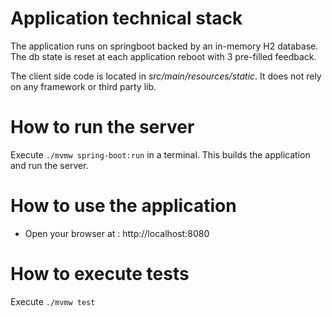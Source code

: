 # Application technical stack

The application runs on springboot backed by an in-memory H2 database. The db state is reset at 
each application reboot with 3 pre-filled feedback.

The client side code is located in *src/main/resources/static*. It does not rely on any framework or third party lib.

# How to run the server

Execute `./mvmw spring-boot:run` in a terminal. This builds the application and run the server.

# How to use the application

* Open your browser at : http://localhost:8080

# How to execute tests

Execute `./mvmw test`




